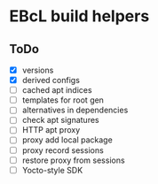 # EBcL build helpers

## ToDo

- [x] versions
- [x] derived configs
- [ ] cached apt indices
- [ ] templates for root gen
- [ ] alternatives in dependencies
- [ ] check apt signatures
- [ ] HTTP apt proxy
- [ ] proxy add local package
- [ ] proxy record sessions
- [ ] restore proxy from sessions
- [ ] Yocto-style SDK
